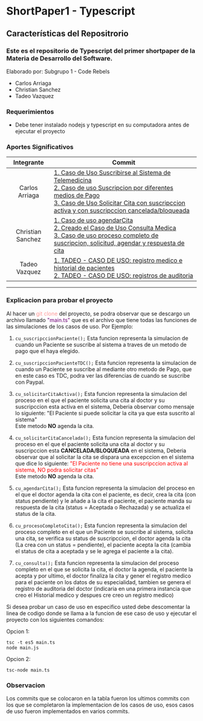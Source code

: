 # ShortPaper1 - Typescript

## Características del Repositrorio
### Este es el repositorio de Typescript del primer shortpaper de la Materia de Desarrollo del Software.
Elaborado por: Subgrupo 1 - Code Rebels 
- Carlos Arriaga
- Christian Sanchez
- Tadeo Vazquez


### Requerimientos
- Debe tener instalado nodejs y typescript en su computadora antes de ejecutar el proyecto


### Aportes Significativos

|   Integrante               |    Commit|
| :------------: | ------------ |
|  Carlos Arriaga |[1. Caso de Uso Suscribirse al Sistema de Telemedicina](https://github.com/carlosead1410/ShortPaper1TypeScript/commit/80d715481a63923fb65b297298ee4e1676aca80b "1. Caso de Uso Suscribirse al Sistema de Telemedicina")</br>[2. Caso de uso Suscripcion por diferentes medios de Pago](https://github.com/carlosead1410/ShortPaper1TypeScript/commit/495d304673f5503f893bbdc38c8a43e3f8fb5f93 "2. Caso de uso Suscripcion por diferentes medios de Pago")</br>[3. Caso de Uso Solicitar Cita con suscripccion activa y con suscripccion cancelada/bloqueada](https://github.com/carlosead1410/ShortPaper1TypeScript/commit/5a201f11534525e4c1f1fc7afcfb23eeb3f03607 "3. Caso de Uso Solicitar Cita con suscripccion activa y con suscripccion cancelada/bloqueada")|
|   Christian Sanchez |[1. Caso de uso agendarCita](https://github.com/carlosead1410/ShortPaper1TypeScript/commit/dc5e4395731e46db344dfd72608bcfb6abace490 "1. Caso de uso agendarCita")</br>[2. Creado el Caso de Uso Consulta Medica](https://github.com/carlosead1410/ShortPaper1TypeScript/commit/cd03563fe4f763c236dd08697017857562e98f5b "3. Creado el Caso de Uso Consulta Medica")</br>[3. Caso de uso proceso completo de suscripcion, solicitud, agendar y respuesta de cita](https://github.com/carlosead1410/ShortPaper1TypeScript/commit/759d5ef6504b138352814fcf5bbeb131914c3530 "3. Caso de uso proceso completo de suscripcion, solicitud, agendar y respuesta de cita")|
|   Tadeo Vazquez| [1. TADEO - CASO DE USO: registro medico e historial de pacientes](https://github.com/carlosead1410/ShortPaper1TypeScript/commit/62b44f7bdda0aa9f86dd43ce97098bdeabfa4784 "1. TADEO - CASO DE USO: registro medico e historial de pacientes") </br>[2. TADEO - CASO DE USO: registros de auditoria](https://github.com/carlosead1410/ShortPaper1TypeScript/commit/5124c1182eba85829f824aa1343da91388f84087 "2. TADEO - CASO DE USO: registros de auditoria")|


<hr>

### Explicacion para probar el proyecto
Al hacer un <span style="color:#FF9999;">git clone</span> del proyecto, se podra observar que se descargo un archivo llamado <span style="color:#710077;">"main.ts"</span> que es el archivo que tiene todas las funciones de las simulaciones de los casos de uso.
Por Ejemplo: 
  
  1. `cu_suscripccionPaciente();`
Esta funcion representa la simulacion de cuando un Paciente se suscribe al sistema a traves de un metodo de pago que el haya elegido.

  2. `cu_suscripccionPacienteTDC();`
Esta funcion representa la simulacion de cuando un Paciente se suscribe al mediante otro metodo de Pago, que en este caso es TDC, podra ver las diferencias de cuando se suscribe con Paypal.

  3.  `cu_solicitarCitaActiva();`
Esta funcion representa la simulacion del proceso en el que el paciente solicita una cita al doctor y su suscripccion esta activa en el sistema, Deberia observar como mensaje lo siguiente: "El Paciente si puede solicitar la cita ya que esta suscrito al sistema" </br>
Este metodo **NO** agenda la cita.

  4. `cu_solicitarCitaCancelada();`
Esta funcion representa la simulacion del proceso en el que el paciente solicita una cita al doctor y su suscripccion esta **CANCELADA/BLOQUEADA** en el sistema, Deberia observar que al solicitar la cita se dispara una excepccion en el sistema que dice lo siguiente: <span style="color:red;">"El Paciente no tiene una suscripccion activa al sistema, NO podra solicitar citas"</span></br>
Este metodo **NO** agenda la cita.

  5. `cu_agendarCita();`
Esta funcion representa la simulacion del proceso en el que el doctor agenda la cita con el paciente, es decir, crea la cita (con status pendiente) y le añade a la cita el paciente, el paciente manda su respuesta de la cita (status = Aceptada o Rechazada) y se actualiza el status de la cita.

  6. `cu_procesoCompletoCita();`
Esta funcion representa la simulacion del proceso completo en el que un Paciente se suscribe al sistema, solicita una cita, se verifica su status de suscripccion, el doctor agenda la cita (La crea con un status = pendiente), el paciente acepta la cita (cambia el status de cita a aceptada y se le agrega el paciente a la cita).

  7. `cu_consulta();`
Esta funcion representa la simulacion del proceso completo en el que se solicita la cita, el doctor la agenda, el paciente la acepta y por ultimo, el doctor finaliza la cita y gener el registro medico para el paciente on los datos de su especialidad, tambien se genera el registro de auditoria del doctor (indicaria en una primera instancia que creo el Historial medico y despues cre creo un registro medico)

Si desea probar un caso de uso en especifico usted debe descomentar la linea de codigo donde se llama a la funcion de ese caso de uso y ejecutar el proyecto con los siguientes comandos:

Opcion 1:

	tsc -t es5 main.ts
	node main.js

Opcion 2:

	tsc-node main.ts


### Observacion
Los commits que se colocaron en la tabla fueron los ultimos commits con los que se completaron la implementacion de los casos de uso, esos casos de uso fueron implementados en varios commits.